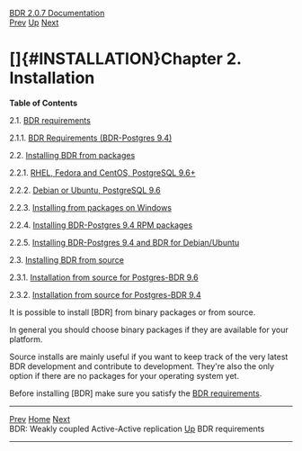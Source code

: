   [BDR 2.0.7 Documentation](README.md)                                                                                                                  
  [Prev](weak-coupled-activeactive.md "BDR: Weakly coupled Active-Active replication")   [Up](getting-started.md)        [Next](install-requirements.md "BDR requirements")  


# []{#INSTALLATION}Chapter 2. Installation

**Table of Contents**

2.1. [BDR requirements](install-requirements.md)

2.1.1. [BDR Requirements (BDR-Postgres
9.4)](install-requirements.md#INSTALL-REQUIREMENTS-94)

2.2. [Installing BDR from packages](installation-packages.md)

2.2.1. [RHEL, Fedora and CentOS, PostgreSQL
9.6+](installation-packages.md#INSTALLATION-PACKAGES-REDHAT)

2.2.2. [Debian or Ubuntu, PostgreSQL
9.6](installation-packages.md#INSTALLATION-PACKAGES-DEBIAN)

2.2.3. [Installing from packages on
Windows](installation-packages.md#INSTALLATION-PACKAGES-WINDOWS)

2.2.4. [Installing BDR-Postgres 9.4 RPM
packages](installation-packages.md#INSTALLATION-PACKAGES-REDHAT-94)

2.2.5. [Installing BDR-Postgres 9.4 and BDR for
Debian/Ubuntu](installation-packages.md#INSTALLATION-PACKAGES-DEBIAN-94)

2.3. [Installing BDR from source](installation-source.md)

2.3.1. [Installation from source for Postgres-BDR
9.6](installation-source.md#INSTALLATION-SOURCE-EXTENSION)

2.3.2. [Installation from source for Postgres-BDR
9.4](installation-source.md#INSTALLATION-SOURCE-94)

It is possible to install [BDR] from binary packages or
from source.

In general you should choose binary packages if they are available for
your platform.

Source installs are mainly useful if you want to keep track of the very
latest BDR development and contribute to development. They\'re also the
only option if there are no packages for your operating system yet.

Before installing [BDR] make sure you satisfy the [BDR
requirements](install-requirements.md).



  ------------------------------------------------------- ------------------------------------------- --------------------------------------------------
  [Prev](weak-coupled-activeactive.md)        [Home](README.md)        [Next](install-requirements.md)  
  BDR: Weakly coupled Active-Active replication            [Up](getting-started.md)                                    BDR requirements
  ------------------------------------------------------- ------------------------------------------- --------------------------------------------------
